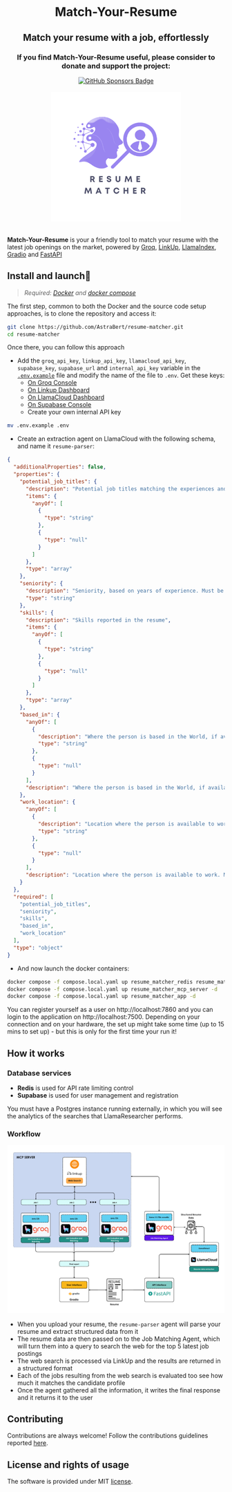 <h1 align='center'>Match-Your-Resume</h1>
<h2 align='center'>Match your resume with a job, effortlessly</h2>

<div align="center">
    <h3>If you find Match-Your-Resume useful, please consider to donate and support the project:</h3>
    <a href="https://github.com/sponsors/AstraBert"><img src="https://img.shields.io/badge/sponsor-30363D?style=for-the-badge&logo=GitHub-Sponsors&logoColor=#EA4AAA" alt="GitHub Sponsors Badge"></a>
</div>
<br>
<div align="center">
    <img src="logo.png" alt="LlamaResearcher Logo" width=300 height=300>
</div>
<br>

**Match-Your-Resume** is your a friendly tool to match your resume with the latest job openings on the market, powered by [Groq](https://groq.com), [LinkUp](https://linkup.so), [LlamaIndex](https://www.llamaindex.ai), [Gradio](https://gradio.app) and [FastAPI](https://fastapi.tiangolo.com)

## Install and launch🚀

> _Required: [Docker](https://docs.docker.com/desktop/) and [docker compose](https://docs.docker.com/compose/)_

The first step, common to both the Docker and the source code setup approaches, is to clone the repository and access it:

```bash
git clone https://github.com/AstraBert/resume-matcher.git
cd resume-matcher
```

Once there, you can follow this approach

- Add the `groq_api_key`, `linkup_api_key`, `llamacloud_api_key`, `supabase_key`, `supabase_url` and `internal_api_key` variable in the [`.env.example`](./.env.example) file and modify the name of the file to `.env`. Get these keys:
    + [On Groq Console](https://console.groq.com/keys)
    + [On Linkup Dashboard](https://app.linkup.so/api-keys)
    + [On LlamaCloud Dashboard](https://cloud.llamaindex.ai/)
    + [On Supabase Console](https://supabase.co)
    + Create your own internal API key

```bash
mv .env.example .env
```

- Create an extraction agent on LlamaCloud with the following schema, and name it `resume-parser`:

```json
{
  "additionalProperties": false,
  "properties": {
    "potential_job_titles": {
      "description": "Potential job titles matching the experiences and the skills in the resume",
      "items": {
        "anyOf": [
          {
            "type": "string"
          },
          {
            "type": "null"
          }
        ]
      },
      "type": "array"
    },
    "seniority": {
      "description": "Seniority, based on years of experience. Must be one of: 'entry level', 'junior', 'mid-level', 'senior'",
      "type": "string"
    },
    "skills": {
      "description": "Skills reported in the resume",
      "items": {
        "anyOf": [
          {
            "type": "string"
          },
          {
            "type": "null"
          }
        ]
      },
      "type": "array"
    },
    "based_in": {
      "anyOf": [
        {
          "description": "Where the person is based in the World, if available",
          "type": "string"
        },
        {
          "type": "null"
        }
      ],
      "description": "Where the person is based in the World, if available"
    },
    "work_location": {
      "anyOf": [
        {
          "description": "Location where the person is available to work. Must be one of: 'remote', 'hybrid', 'on site', a combination of these options or None, if the information is not available",
          "type": "string"
        },
        {
          "type": "null"
        }
      ],
      "description": "Location where the person is available to work. Must be one of: 'remote', 'hybrid', 'on site', a combination of these options or None, if the information is not available"
    }
  },
  "required": [
    "potential_job_titles",
    "seniority",
    "skills",
    "based_in",
    "work_location"
  ],
  "type": "object"
}
```

- And now launch the docker containers:

```bash
docker compose -f compose.local.yaml up resume_matcher_redis resume_matcher_register -d
docker compose -f compose.local.yaml up resume_matcher_mcp_server -d
docker compose -f compose.local.yaml up resume_matcher_app -d
```

You can register yourself as a user on http://localhost:7860 and you can login to the application on http://localhost:7500. Depending on your connection and on your hardware, the set up might take some time (up to 15 mins to set up) - but this is only for the first time your run it!

## How it works

### Database services

- **Redis** is used for API rate limiting control
- **Supabase** is used for user management and registration

You must have a Postgres instance running externally, in which you will see the analytics of the searches that LlamaResearcher performs.

### Workflow

![workflow](./workflow.png)

- When you upload your resume, the `resume-parser` agent will parse your resume and extract structured data from it
- The resume data are then passed on to the Job Matching Agent, which will turn them into a query to search the web for the top 5 latest job postings
- The web search is processed via LinkUp and the results are returned in a structured format
- Each of the jobs resulting from the web search is evaluated too see how much it matches the candidate profile
- Once the agent gathered all the information, it writes the final response and it returns it to the user

## Contributing

Contributions are always welcome! Follow the contributions guidelines reported [here](CONTRIBUTING.md).

## License and rights of usage

The software is provided under MIT [license](./LICENSE).
